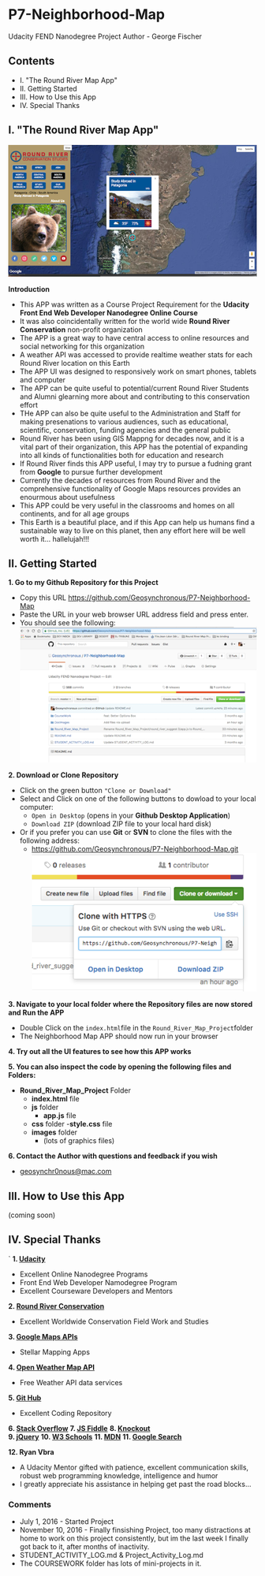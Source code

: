 # P7-Neighborhood-Map
Udacity FEND Nanodegree Project
Author - George Fischer


## Contents
-   I. "The Round River Map App"
-  II. Getting Started
- III. How to Use this App
- IV. Special Thanks


## I. "The Round River Map App"
![Screenshot](https://github.com/Geosynchronous/P7-Neighborhood-Map/blob/master/DocImages/Screen%20Shot%202016-11-10%20at%209.44.15%20PM.png)

**Introduction**
- This APP was written as a Course Project Requirement for the **Udacity Front End Web Developer Nanodegree Online Course**
- It was also coincidentally written for the world wide **Round River Conservation** non-profit organization
- The APP is a great way to have central access to online resources and social networking for this organization
- A weather API was accessed to provide realtime weather stats for each Round River location on this Earth
- The APP UI was designed to responsively work on smart phones, tablets and computer
- The APP can be quite useful to potential/current Round River Students and Alumni glearning more about and contributing to this conservation effort
- THe APP can also be quite useful to the Administration and Staff for making presenations to various audiences, such as educational, scientific, conservation, funding agencies and the general public
- Round River has been using GIS Mappng for decades now, and it is a vital part of their organization, this APP has the potential of expanding into all kinds of functionalities both for education and research
- If Round River finds this APP useful, I may try to pursue a fudning grant from **Google** to pursue further development
- Currently the decades of resources from Round River and the comprehensive functionality of Google Maps resources provides an enourmous about usefulness
- This APP could be very useful in the classrooms and homes on all continents, and for all age groups
- This Earth is a beautiful place, and if this App can help us humans find a sustainable way to live on this planet, then any effort here will be well worth it... hallelujah!!!


## II. Getting Started

**1. Go to my Github Repository for this Project**
- Copy this URL https://github.com/Geosynchronous/P7-Neighborhood-Map
- Paste the URL in your web browser URL address field and press enter.
- You should see the following:
![Screenshot My Github Project Repository](https://github.com/Geosynchronous/P7-Neighborhood-Map/blob/master/DocImages/Screen%20Shot%202016-11-10%20at%2011.23.00%20PM.png)

**2. Download or Clone Repository**
- Click on the green button `"Clone or Download"`
- Select and Click on one of the following buttons to dowload to your local computer:
  - `Open in Desktop` (opens in your **Github Desktop Application**)
  - `Download ZIP` (download ZIP file to your local hard disk)
- Or if you prefer you can use **Git** or **SVN** to clone the files with the following address:
  - https://github.com/Geosynchronous/P7-Neighborhood-Map.git
![Screenshot of Choices](https://github.com/Geosynchronous/P7-Neighborhood-Map/blob/master/DocImages/Screen%20Shot%202016-11-10%20at%2011.44.49%20PM.png)

**3. Navigate to your local folder where the Repository files are now stored and Run the APP**
- Double Click on the `index.html`file in the `Round_River_Map_Project`folder
- The Neighborhood Map APP should now run in your browser

**4. Try out all the UI features to see how this APP works**

**5. You can also inspect the code by opening the following files and Folders:**
  - **Round_River_Map_Project** Folder
      - **index.html** file
      - **js** folder
        - **app.js** file
      - **css** folder
        -**style.css** file
      - **images** folder
        - (lots of graphics files)
        
**6. Contact the Author with questions and feedback if you wish**
  - geosynchr0nous@mac.com
  
## III. How to Use this App
(coming soon)
  
## IV. Special Thanks

` **1. [Udacity](https://www.udacity.com/)**
  - Excellent Online Nanodegree Programs
  - Front End Web Developer Namodegree Program
  - Excellent Courseware Developers and Mentors
  
**2. [Round River Conservation](http://www.roundriver.org/)**

  - Excellent Worldwide Conservation Field Work and Studies
  
**3. [Google Maps APIs](https://developers.google.com/maps/)**

  - Stellar Mapping Apps
  
**4. [Open Weather Map API](http://openweathermap.org/api)**

  - Free Weather API data services
  
**5. [Git Hub](https://github.com/)**

  - Excellent Coding Repository
  
**6. [Stack Overflow](http://stackoverflow.com/)**
**7. [JS Fiddle](https://jsfiddle.net/)**
**8. [Knockout](http://knockoutjs.com/)**  
**9. [jQuery](https://jqueryui.com/)**
**10. [W3 Schools](http://www.w3schools.com/)**
**11. [MDN](https://developer.mozilla.org/en-US/)**
**11. [Google Search](https://www.google.com/)**


**12. Ryan Vbra**

  - A Udacity Mentor gifted with patience, excellent communication skills, robust web programming knowledge, intelligence and humor
  - I greatly appreciate his assistance in helping get past the road blocks...




### Comments
- July 1, 2016 - Started Project
- November 10, 2016 - Finally finsishing Project, too many distractions at home to work on this project consistently, but im the last week I finally got back to it, after months of inactivity.
- STUDENT_ACTIVITY_LOG.md & Project_Activity_Log.md
- The COURSEWORK folder has lots of mini-projects in it.

